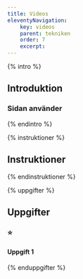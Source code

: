 ```yaml
---
title: Videos
eleventyNavigation:
    key: videos
    parent: tekniken
    order: 7
    excerpt: 
---
```

{% intro %}

## Introduktion



### Sidan använder

{% endintro %}

{% instruktioner %}

## Instruktioner



{% endinstruktioner %}

{% uppgifter %}

## Uppgifter
### ⭐
#### Uppgift 1



{% enduppgifter %}